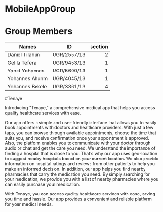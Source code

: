 # MobileAppGroup

# Group Members 

| Names           |      ID       |section |
|----------       |:-------------:|------: |
| Daniel Tilahun  |  UGR/2557/13  |   2    |
| Gelila Tefera   |  UGR/9453/13  |   1    |
| Yanet Yohannes  |  UGR/5600/13  |   1    |
| Yohannes Ahunm  |  UGR/4045/13  |   1    |
| Yohannes Bekele |  UGR/3361/13  |   4    |

#Tenaye

Introducing "Tenaye," a comprehensive medical app that helps you access quality healthcare services with ease.

Our app offers a simple and user-friendly interface that allows you to easily book appointments with doctors and healthcare providers. With just a few taps, you can browse through available appointments, choose the time that suits you, and receive confirmation once your appointment is approved. Also, the platform enables you to communicate with your doctor through audio or chat and get the care you need.
We understand the importance of finding a hospital that is close to you. That's why our app uses geo-location to suggest nearby hospitals based on your current location. We also provide information on hospital ratings and reviews from other patients to help you make an informed decision.
In addition, our app helps you find nearby pharmacies that carry the medication you need. By simply searching for your medication, we provide you with a list of nearby pharmacies where you can easily purchase your medication. 

With Tenaye, you can access quality healthcare services with ease, saving you time and hassle. Our app provides a convenient and reliable platform for your medical needs.
